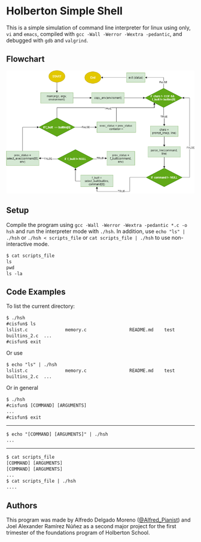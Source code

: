 # Holberton Simple Shell

This is a simple simulation of command line interpreter for linux using only, `vi` and `emacs`, compiled with `gcc -Wall -Werror -Wextra -pedantic`, and debugged with `gdb` and `valgrind`.

## Flowchart

![FLOWCHART](./img/simple_shell.png)

## Setup

Compile the program using `gcc -Wall -Werror -Wextra -pedantic *.c -o hsh` and run the interpreter mode with `./hsh`. In addition, use `echo "ls" | ./hsh` or `./hsh < scripts_file` or `cat scripts_file | ./hsh` to use non-interactive mode.

```shell
$ cat scripts_file
ls
pwd
ls -la
```
## Code Examples

To list the current directory:
```shell
$ ./hsh
#cisfun$ ls
lslist.c              memory.c                README.md    test        builtins_2.c  ...
#cisfun$ exit
```
Or use
```shell
$ echo "ls" | ./hsh
lslist.c              memory.c                README.md    test        builtins_2.c  ...
```
Or in general
```shell
$ ./hsh
#cisfun$ [COMMAND] [ARGUMENTS]
...
#cisfun$ exit
```
-----------------------------
```shell
$ echo "[COMMAND] [ARGUMENTS]" | ./hsh
...
```
-----------------------------
```shell
$ cat scripts_file
[COMMAND] [ARGUMENTS]
[COMMAND] [ARGUMENTS]
...
$ cat scripts_file | ./hsh
....
```

## Authors

This program was made by Alfredo Delgado Moreno ([@Alfred_Pianist](https://twitter.com/Alfred_Pianist)) and Joel Alexander Ramírez Núñez as a second major project for the first trimester of the foundations program of Holberton School.